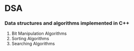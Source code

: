 # DSA

### Data structures and algorithms implemented in C++

1. Bit Manipulation Algorithms
2. Sorting Algorithms
3. Searching Algorithms

